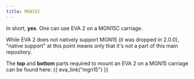```yaml
---
title: MGN15C
---
```


In short, **yes**. One can use EVA 2 on a MGN15C carriage.

While EVA 2 does not natively support MGN15 (it was dropped in 2.0.0), "native support" at this point means only that it's not a part of this main repository.

The **top** and **bottom** parts required to mount an EVA 2 on a MGN15 carriage can be found here: {{ eva_link("mgn15") }}
